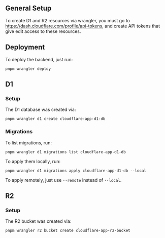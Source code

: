 ## General Setup

To create D1 and R2 resources via wrangler, you must go to https://dash.cloudflare.com/profile/api-tokens, and create API tokens that give edit access to these resources.

## Deployment

To deploy the backend, just run:

```
pnpm wrangler deploy
```

## D1

### Setup

The D1 database was created via:

```
pnpm wrangler d1 create cloudflare-app-d1-db
```

### Migrations

To list migrations, run:

```
pnpm wrangler d1 migrations list cloudflare-app-d1-db
```

To apply them locally, run:

```
pnpm wrangler d1 migrations apply cloudflare-app-d1-db --local
```

To apply remotely, just use `--remote` instead of `--local`.

## R2

### Setup

The R2 bucket was created via:

```
pnpm wrangler r2 bucket create cloudflare-app-r2-bucket
```
